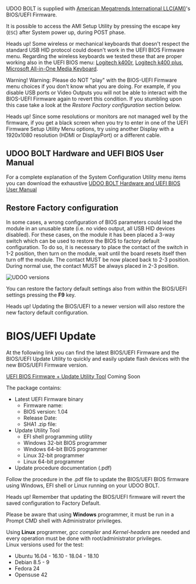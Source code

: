 UDOO BOLT is supplied with [American Megatrends International LLC(AMI)](https://ami.com/en/products/)'s BIOS/UEFI Firmware.

It is possible to access the AMI Setup Utility by pressing the escape key (`ESC`) after System power up, during POST phase.

<span class="label label-warning">Heads up!</span> Some wireless or mechanical keyboards that doesn't respect the standard USB HID protocol could doesn't work in the UEFI BIOS Firmware menu. Regarding the wireless keyboards we tested these that are proper working also in the UEFI BIOS menu: [Logitech k400r](http://www.logitech.com/en-us/product/wireless-touch-keyboard-k400r), [Logitech k400 plus](http://www.logitech.com/product/wireless-touch-keyboard-k400-plus), [Microsoft All-in-One Media Keyboard](https://www.microsoft.com/accessories/products/keyboards/all-in-one-media-keyboard/n9z-00013).

<div class="alert alert-danger" role="alert">
  <span class="glyphicon glyphicon-exclamation-sign" aria-hidden="true"></span>
  <span class="sr-only">Warning!</span>
  Warning: Please do NOT "play" with the BIOS-UEFI Firmware menu choices if you don't know what you are doing. For example, if you disable USB ports or Video Outputs you will not be able to interact with the BIOS-UEFI Firmware again to revert this condition. If you stumbling upon this case take a look at the <i>Restore Factory configuration</i> section below.
</div>

<span class="label label-warning">Heads up!</span> Since some resolutions or monitors are not managed well by the firmware, if you get a black screen when you try to enter in one of the UEFI Firmware Setup Utility Menu options, try using another Display with a 1920x1080 resolution (HDMI or DisplayPort) or a different cable.  

## UDOO BOLT Hardware and UEFI BIOS User Manual

For a complete explanation of the System Configuration Utility menu items you can download the exhaustive [UDOO BOLT Hardware and UEFI BIOS User Manual](http://download.udoo.org/files/UDOO_BOLT/Doc/UDOO_BOLT_MANUAL.pdf)

## Restore Factory configuration

In some cases, a wrong configuration of BIOS parameters could lead the module in an unusable state (i.e. no video output, all USB HID devices disabled).
For these cases, on the module it has been placed a 3-way switch which can be used to restore the BIOS to factory default configuration. To do so, it is necessary to place the contact of the switch in 1-2 position, then turn on the module, wait until the board resets itself then turn off the module. The contact MUST be now placed back to 2-3 position.
During normal use, the contact MUST be always placed in 2-3 position.

<img src="../img/bolt_uefi_restore_switch.png" alt="UDOO versions" class="img-responsive" >

You can restore the factory default settings also from within the BIOS/UEFI settings pressing the **F9** key.

<span class="label label-warning">Heads up!</span> Updating the BIOS/UEFI to a newer version will also restore the new factory default configuration.

# BIOS/UEFI Update

At the following link you can find the latest BIOS/UEFI Firmware and the BIOS/UEFI Update Utility to quickly and easily update flash devices with the new BIOS/UEFI Firmware version.

[UEFI BIOS Firmware + Update Utility Tool]()
Coming Soon

The package contains:
* Latest UEFI Firmware binary
  * Firmware name:
  * BIOS version:  1.04
  * Release Date:  
  * SHA1 .zip file:  
* Update Utility Tool
  * EFI shell programming utility
  * Windows 32-bit BIOS programmer
  * Windows 64-bit BIOS programmer
  * Linux 32-bit programmer
  * Linux 64-bit programmer
* Update procedure documentation (.pdf)

Follow the procedure in the .pdf file to update the BIOS/UEFI BIOS firmware using Windows, EFI shell or Linux running on your UDOO BOLT.

<span class="label label-warning">Heads up!</span> Remember that updating the BIOS/UEFI firmware will revert the saved configuration to Factory Default.

Please be aware that using **Windows** programmer, it must be run in a Prompt CMD shell with Administrator privileges.

Using **Linux** programmer, *gcc compiler* and *Kernel-headers* are needed and every operation must be done with root/administrator privileges.  
Linux versions used for the test:
* Ubuntu 16.04 - 16.10 - 18.04 - 18.10
* Debian 8.5 - 9
* Fedora 24
* Opensuse 42
